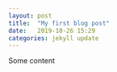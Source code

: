```yaml
---
layout: post
title:  "My first blog post"
date:   2019-10-26 15:29
categories: jekyll update
---
```


Some content
